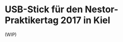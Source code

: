 USB-Stick für den Nestor-Praktikertag 2017 in Kiel
==================================================

(WIP)
